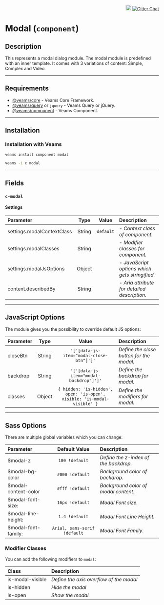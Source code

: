 <p align='right'>
<a href="https://badge.fury.io/js/%40veams%2Fcomponent-modal"><img src="https://badge.fury.io/js/%40veams%2Fcomponent-modal.svg" alt="npm version" height="18"></a>
    <a href='https://gitter.im/Sebastian-Fitzner/Veams?utm_source=badge&utm_medium=badge&utm_campaign=pr-badge'><img src='https://badges.gitter.im/Sebastian-Fitzner/Veams.svg' alt='Gitter Chat' /></a>
</p>

# Modal (`component`)

## Description

This represents a modal dialog module. The modal module is predefined with an inner template.
It comes with 3 variations of content: Simple, Complex and Video.

-----------

## Requirements
- [@veams/core](https://github.com/Veams/core) - Veams Core Framework.
- [@veams/query](https://github.com/Veams/query) or `jquery` - Veams Query or jQuery.
- [@veams/component](https://github.com/Veams/component) - Veams Component.

-----------

## Installation 

### Installation with Veams

``` bash
veams install component modal
 ```
 ``` bash
veams -i c modal
 ```
 
-----------

## Fields

### `c-modal`

#### Settings

| Parameter | Type | Value | Description |
|:--- | :---: |:---: | :--- |
| settings.modalContextClass | String | `default` | - _Context class of component._ |
| settings.modalClasses | String | | - _Modifier classes for component._ |
| settings.modalJsOptions | Object | | - _JavaScript options which gets stringified._ |
| content.describedBy | String | | - _Aria attribute for detailed description._ |

-------------

## JavaScript Options

The module gives you the possibility to override default JS options:

| Parameter | Type | Value | Description |
|:--- | :---: |:---: | :--- |
| closeBtn | String | `'['[data-js-item="modal-close-btn"]']'` | _Define the close button for the  modal._ |
| backdrop | String | `'['[data-js-item="modal-backdrop"]']'` | _Define the backdrop for modal._ |
| classes | Object | `{ hidden: 'is-hidden', open: 'is-open', visible: 'is-modal-visible' }` | _Define the modifiers for modal._ |

------------

## Sass Options

There are multiple global variables which you can change: 

| Parameter | Default Value | Description |
|:--- | :---: | :--- |
| $modal-z | `100 !default` | _Define the z-index of the backdrop._|
| $modal-bg-color | `#000 !default` | _Background color of backdrop._|
| $modal-content-color | `#fff !default` | _Background color of modal content._|
| $modal-font-size: | `16px !default` | _Modal Font size._|
| $modal-line-height: | `1.4 !default` | _Modal Font Line Height._|
| $modal-font-family: | `Arial, sans-serif !default` | _Modal Font  Family._|


### Modifier Classes

You can add the following modifiers to `modal`:

| Class | Description |
|:--- | :--- |
| is-modal-visible | _Define the axis overflow of the modal_ |
| is-hidden | _Hide the modal_ |
| is-open | _Show the modal_ |

